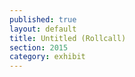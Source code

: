 ```yaml
---
published: true
layout: default
title: Untitled (Rollcall)
section: 2015
category: exhibit
---
```


<a class="twitter-timeline" data-dnt="true" href="https://twitter.com/thac_3" data-widget-id="613162413731393537" data-chrome="nofooter noborders noscrollbar transparent"></a> <script>!function(d,s,id){var js,fjs=d.getElementsByTagName(s)[0],p=/^http:/.test(d.location)?'http':'https';if(!d.getElementById(id)){js=d.createElement(s);js.id=id;js.src=p+"://platform.twitter.com/widgets.js";fjs.parentNode.insertBefore(js,fjs);}}(document,"script","twitter-wjs");</script>
